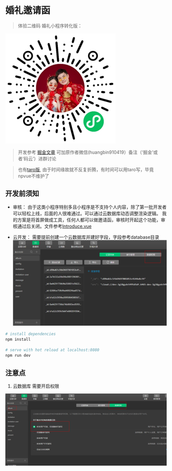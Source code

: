 
# 婚礼邀请函

> 体验二维码
婚礼小程序转化版：

![小程序效果](./qr.jpg)


> 开发参考 [掘金文章](https://juejin.im/post/5c341e1d6fb9a049f66c4876#heading-5)
> 可加原作者微信(huangbin910419）备注（‘掘金’或者‘码云’）进群讨论

> 也有[taro版](https://github.com/wuhou123/taro-card), 由于时间缘故就不反复折腾，有时间可以用taro写，毕竟npvue不维护了 

## 开发前须知

- 审核：
  由于这类小程序特别多且小程序是不支持个人内容，除了第一批开发者可以轻松上线，后面的人很难通过。可以通过云数据库动态调整渲染逻辑。
  我的方案是将首屏做成工具，任何人都可以做邀请函，审核时开起这个功能，审核通过后关闭。文件参考[Introduce.vue](src/components/Introduce.vue)

- 云开发：
  需要提前创建一个云数据库并建好字段，字段参考database目录
![云数据库](./database.png)


``` bash
# install dependencies
npm install

# serve with hot reload at localhost:8080
npm run dev
```


## 注意点

1. 云数据库 需要开启权限

![云数据库](./database-auth.png)
